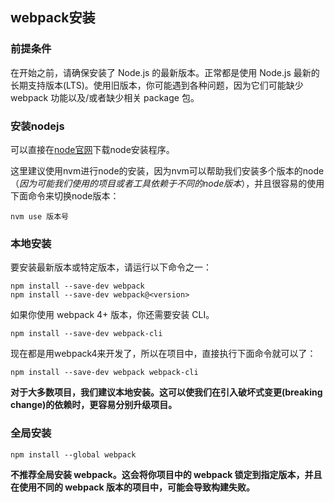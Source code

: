 ## **webpack安装**
### **前提条件**
在开始之前，请确保安装了 Node.js 的最新版本。正常都是使用 Node.js 最新的长期支持版本(LTS)。使用旧版本，你可能遇到各种问题，因为它们可能缺少 webpack 功能以及/或者缺少相关 package 包。
### **安装nodejs**
可以直接在[node官网](https://nodejs.org/en/)下载node安装程序。

这里建议使用nvm进行node的安装，因为nvm可以帮助我们安装多个版本的node（*因为可能我们使用的项目或者工具依赖于不同的node版本*），并且很容易的使用下面命令来切换node版本：
```
nvm use 版本号
```
### **本地安装**
要安装最新版本或特定版本，请运行以下命令之一：
```
npm install --save-dev webpack
npm install --save-dev webpack@<version>
```
如果你使用 webpack 4+ 版本，你还需要安装 CLI。
```
npm install --save-dev webpack-cli
```

现在都是用webpack4来开发了，所以在项目中，直接执行下面命令就可以了：
```
npm install --save-dev webpack webpack-cli
```

**对于大多数项目，我们建议本地安装。这可以使我们在引入破坏式变更(breaking change)的依赖时，更容易分别升级项目。**

### **全局安装**

```
npm install --global webpack
```
**不推荐全局安装 webpack。这会将你项目中的 webpack 锁定到指定版本，并且在使用不同的 webpack 版本的项目中，可能会导致构建失败。**